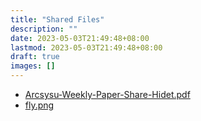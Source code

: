 ```yaml
---
title: "Shared Files"
description: ""
date: 2023-05-03T21:49:48+08:00
lastmod: 2023-05-03T21:49:48+08:00
draft: true
images: []
---
```



<ul align="left">
  <li><a href="Arcsysu-Weekly-Paper-Share-Hidet.pdf">Arcsysu-Weekly-Paper-Share-Hidet.pdf</a></li>
  <li><a href="fly.png">fly.png</a></li>
<ul>

<br><br><br>
